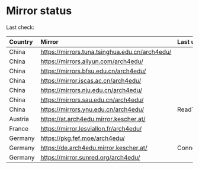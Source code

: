 <script src="./time.js"></script>
# Mirror status
Last check: <script type="text/javascript">localize(1681183106.4659219);</script>

|Country|Mirror|Last update|
|:------|:-----|:----------|
|China|https://mirrors.tuna.tsinghua.edu.cn/arch4edu/|<script type="text/javascript">localize(1681151347);</script>|
|China|https://mirrors.aliyun.com/arch4edu/|<script type="text/javascript">localize(1681064937);</script>|
|China|https://mirrors.bfsu.edu.cn/arch4edu/|<script type="text/javascript">localize(1681151347);</script>|
|China|https://mirror.iscas.ac.cn/arch4edu/|<script type="text/javascript">localize(1681151347);</script>|
|China|https://mirrors.nju.edu.cn/arch4edu/|<script type="text/javascript">localize(1681064937);</script>|
|China|https://mirrors.sau.edu.cn/arch4edu/|<script type="text/javascript">localize(1673850842);</script>|
|China|https://mirrors.ynu.edu.cn/arch4edu/|ReadTimeout|
|Austria|https://at.arch4edu.mirror.kescher.at/|<script type="text/javascript">localize(1681151347);</script>|
|France|https://mirror.lesviallon.fr/arch4edu/|<script type="text/javascript">localize(1681151347);</script>|
|Germany|https://pkg.fef.moe/arch4edu/|<script type="text/javascript">localize(1681151347);</script>|
|Germany|https://de.arch4edu.mirror.kescher.at/|ConnectionError|
|Germany|https://mirror.sunred.org/arch4edu/|<script type="text/javascript">localize(1681151347);</script>|

<script src="./tablefilter/tablefilter.js"></script>
<script src="./table.js"></script>